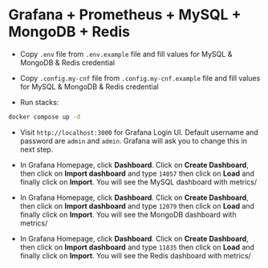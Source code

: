# Grafana + Prometheus + MySQL + MongoDB + Redis

- Copy `.env` file from `.env.example` file and fill values for MySQL & MongoDB & Redis credential
- Copy `.config.my-cnf` file from `.config.my-cnf.example` file and fill values for MySQL & MongoDB & Redis credential

- Run stacks:

```sh
docker compose up -d
```

- Visit `http://localhost:3000` for Grafana Login UI. Default username and password are `admin` and `admin`. Grafana will ask you to change this in next step.

- In Grafana Homepage, click **Dashboard**. Click on **Create Dashboard**, then click on **Import dashboard** and type `14057` then click on **Load** and finally click on **Import**. You will see the MySQL dashboard with metrics/

- In Grafana Homepage, click **Dashboard**. Click on **Create Dashboard**, then click on **Import dashboard** and type `12079` then click on **Load** and finally click on **Import**. You will see the MongoDB dashboard with metrics/

- In Grafana Homepage, click **Dashboard**. Click on **Create Dashboard**, then click on **Import dashboard** and type `11835` then click on **Load** and finally click on **Import**. You will see the Redis dashboard with metrics/